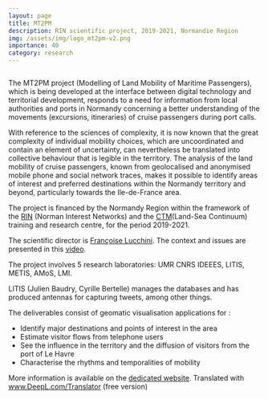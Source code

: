 ```yaml
---
layout: page
title: MT2PM
description: RIN scientific project, 2019-2021, Normandie Region 
img: /assets/img/logo_mt2pm-v2.png
importance: 40
category: research
---
```

<div class="row">
    <div class="col-sm mt-3 mt-md-0">
        <img class="img-fluid rounded z-depth-1" src="{{ '/assets/img/logo_mt2pm-v2.png' | relative_url }}" alt="" title="XTerM logo"/>
    </div>
</div>
<!--
<div class="caption">
    MT2PM logo
</div>
-->

The MT2PM project (Modelling of Land Mobility of Maritime Passengers), which is being developed at the interface between digital technology and territorial development, responds to a need for information from local authorities and ports in Normandy concerning a better understanding of the movements (excursions, itineraries) of cruise passengers during port calls.

With reference to the sciences of complexity, it is now known that the great complexity of individual mobility choices, which are uncoordinated and contain an element of uncertainty, can nevertheless be translated into collective behaviour that is legible in the territory. The analysis of the land mobility of cruise passengers, known from geolocalised and anonymised mobile phone and social network traces, makes it possible to identify areas of interest and preferred destinations within the Normandy territory and beyond, particularly towards the Ile-de-France area.

The project is financed by the Normandy Region within the framework of the [RIN](https://aides.normandie.fr/rin-recherche-2021) (Norman Interest Networks) and the [CTM](https://www.normandie-univ.fr/recherche/structuration-de-la-recherche/pole-ctm/)(Land-Sea Continuum) training and research centre, for the period 2019-2021.

The scientific director is [Françoise Lucchini](https://www.linkedin.com/in/fran%C3%A7oise-lucchini/?originalSubdomain=fr). The context and issues are presented in this [video](https://webtv.univ-rouen.fr/videos/episode-4/).

The project involves 5 research laboratories: UMR CNRS IDEEES, LITIS, METIS, AMoS, LMI.

LITIS (Julien Baudry, Cyrille Bertelle) manages the databases and has produced antennas for capturing tweets, among other things. 

The deliverables consist of geomatic visualisation applications for :
* Identify major destinations and points of interest in the area
* Estimate visitor flows from telephone users
* See the influence in the territory and the diffusion of visitors from the port of Le Havre
* Characterise the rhythms and temporalities of mobility

More information is available on the [dedicated website](https://umr-idees.fr/2020/12/07/rin-mt2pm-modelisation-des-mobilites-terrestres-des-passagers-maritimes/).
 Translated with www.DeepL.com/Translator (free version)